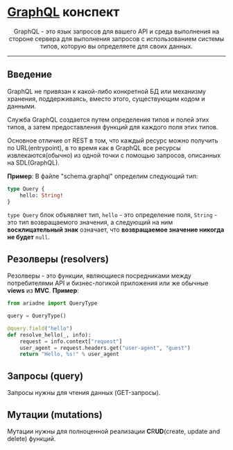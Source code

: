 # [GraphQL](https://graphql.org/learn/) конспект

<center>
GraphQL - это язык запросов для вашего API и среда выполнения на стороне сервера для выполнения запросов с использованием системы типов, которую вы определяете для своих данных.
</center>

---
## Введение
GraphQL не привязан к какой-либо конкретной БД или механизму хранения, поддерживаясь, вместо этого, существующим кодом и данными.

Служба GraphQL создается путем определения типов и полей этих типов, а затем предоставления функций для каждого поля этих типов.

Основное отличие от REST в том, что каждый ресурс можно получить по URL(entrypoint), в то время как в GraphQL все ресурсы извлекаются(обычно) из одной точки с помощью запросов, описанных на SDL(GraphQL).

**Пример**:
В файле "schema.graphql" определим следующий тип:
```graphql
type Query {
    hello: String!
}
```
`type Query` блок объявляет тип, `hello` - это определение поля, `String` - это тип возвращаемого значения, а следующий на ним **восклицательный знак** означает, что **возвращаемое значение никогда не будет** `null`.
## Резолверы (resolvers)
Резолверы - это функции, являющиеся посредниками между потребителями API и бизнес-логикой приложения или же обычные **views** из **MVC**.
**Пример**:
```py
from ariadne import QueryType

query = QueryType()

@query.field("hello")
def resolve_hello(_, info):
    request = info.context["request"]
    user_agent = request.headers.get("user-agent", "guest")
    return "Hello, %s!" % user_agent
```
## Запросы (query)
Запросы нужны для чтения данных (GET-запросы).
## Мутации (mutations)
Мутации нужны для полноценной реализации **C**R**UD**(create, update and delete) функций.